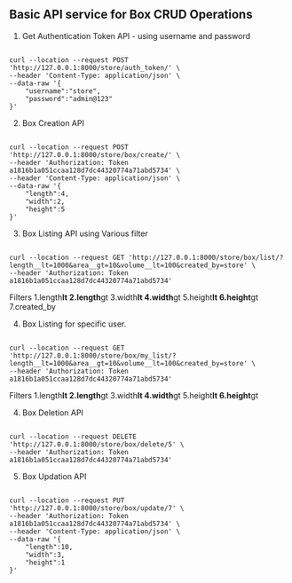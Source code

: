 ## Basic API service for Box CRUD Operations

1. Get Authentication Token API - using username and password

<pre><code>
curl --location --request POST 'http://127.0.0.1:8000/store/auth_token/' \
--header 'Content-Type: application/json' \
--data-raw '{
    "username":"store",
    "password":"admin@123"
}'
</code></pre>

2. Box Creation API

<pre><code>
curl --location --request POST 'http://127.0.0.1:8000/store/box/create/' \
--header 'Authorization: Token a1816b1a051ccaa128d7dc44320774a71abd5734' \
--header 'Content-Type: application/json' \
--data-raw '{
    "length":4,
    "width":2,
    "height":5
}'
</code></pre>

3. Box Listing API using Various filter

<pre><code>
curl --location --request GET 'http://127.0.0.1:8000/store/box/list/?length__lt=1000&area__gt=10&volume__lt=100&created_by=store' \
--header 'Authorization: Token a1816b1a051ccaa128d7dc44320774a71abd5734'
</code></pre>

Filters
1.length**lt
2.length**gt
3.width**lt
4.width**gt
5.height**lt
6.height**gt
7.created_by

4. Box Listing for specific user.
<pre><code>
curl --location --request GET 'http://127.0.0.1:8000/store/box/my_list/?length__lt=1000&area__gt=10&volume__lt=100&created_by=store' \
--header 'Authorization: Token a1816b1a051ccaa128d7dc44320774a71abd5734'
</code></pre>

Filters
1.length**lt
2.length**gt
3.width**lt
4.width**gt
5.height**lt
6.height**gt

4. Box Deletion API

<pre><code>
curl --location --request DELETE 'http://127.0.0.1:8000/store/box/delete/5' \
--header 'Authorization: Token a1816b1a051ccaa128d7dc44320774a71abd5734'
</code></pre>

5. Box Updation API

<pre><code>
curl --location --request PUT 'http://127.0.0.1:8000/store/box/update/7' \
--header 'Authorization: Token a1816b1a051ccaa128d7dc44320774a71abd5734' \
--header 'Content-Type: application/json' \
--data-raw '{
    "length":10,
    "width":3,
    "height":1
}'
</code></pre>
